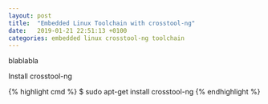 ```yaml
---
layout: post
title:  "Embedded Linux Toolchain with crosstool-ng"
date:   2019-01-21 22:51:13 +0100
categories: embedded linux crosstool-ng toolchain
---
```

blablabla

Install crosstool-ng

{% highlight cmd %}
$ sudo apt-get install crosstool-ng
{% endhighlight %}

